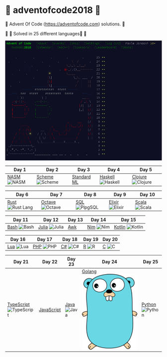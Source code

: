 # :santa: adventofcode2018 :christmas_tree:
:christmas_tree: Advent Of Code (https://adventofcode.com) solutions. :christmas_tree:

:sparkler: :confetti_ball:  Solved in 25 different languages:christmas_tree: :christmas_tree:

![Went Back in Time to save Christmas](advent-of-code-2018-back-in-time.gif)

| Day 1 | Day 2 | Day 3 | Day 4 | Day 5 |
|-------|-------|-------|-------|-------|
| [NASM](http://www.nasm.us/) ![NASM](https://upload.wikimedia.org/wikipedia/commons/4/48/Netwide_Assembler.svg) | [Scheme]() ![Scheme](https://upload.wikimedia.org/wikipedia/commons/3/39/Lambda_lc.svg) | [Standard ML](http://www.mlton.org/) | [Haskell](https://www.haskell.org/) ![Haskell](https://upload.wikimedia.org/wikipedia/commons/1/1c/Haskell-Logo.svg) | [Clojure](https://clojure.org) ![Clojure](https://upload.wikimedia.org/wikipedia/commons/5/5d/Clojure_logo.svg)

| Day 6 | Day 7 | Day 8 | Day 9 | Day 10 |
|-------|-------|-------|-------|--------|
| [Rust](https://www.rust-lang.org/) ![Rust Lang](https://upload.wikimedia.org/wikipedia/commons/d/d5/Rust_programming_language_black_logo.svg)| [Octave](https://www.gnu.org/software/octave/) ![Octave](https://upload.wikimedia.org/wikipedia/commons/6/6a/Gnu-octave-logo.svg) | [SQL](https://www.postgresql.org/docs/current/plpgsql.html) ![PlpgSQL](https://upload.wikimedia.org/wikipedia/commons/2/29/Postgresql_elephant.svg) | [Elixir](https://elixir-lang.org/) ![Elixir](https://upload.wikimedia.org/wikipedia/en/a/a4/Elixir_programming_language_logo.png) | [Scala](https://www.scala-lang.org/) ![Scala](https://upload.wikimedia.org/wikipedia/en/8/85/Scala_logo.png) |

| Day 11 | Day 12 | Day 13 | Day 14 | Day 15 |
|--------|--------|--------|--------|--------|
| [Bash](https://www.gnu.org/software/bash/) ![Bash](https://upload.wikimedia.org/wikipedia/commons/8/82/Gnu-bash-logo.svg) | [Julia](https://julialang.org/) ![Julia](https://upload.wikimedia.org/wikipedia/commons/6/69/Julia_prog_language.svg) | [Awk](https://www.gnu.org/software/gawk/) | [Nim](https://nim-lang.org/) ![Nim](https://upload.wikimedia.org/wikipedia/commons/1/1b/Nim-logo.png) | [Kotlin](https://kotlinlang.org/) ![Kotlin](https://upload.wikimedia.org/wikipedia/commons/7/74/Kotlin-logo.svg) |

| Day 16 | Day 17 | Day 18 | Day 19 | Day 20 |
|--------|--------|--------|--------|--------|
| [Lua](https://www.lua.org/) ![Lua](https://upload.wikimedia.org/wikipedia/commons/6/6a/Lua-logo-nolabel.svg) | [PHP](https://secure.php.net/) ![PHP](https://upload.wikimedia.org/wikipedia/commons/2/27/PHP-logo.svg) | [C#](https://docs.microsoft.com/en-us/dotnet/csharp/language-reference/) ![C#](https://upload.wikimedia.org/wikipedia/commons/0/0d/C_Sharp_wordmark.svg) | [R](https://www.r-project.org/) ![R](https://www.r-project.org/Rlogo.png) | [C](https://en.wikipedia.org/wiki/C_(programming_language)) ![C](https://upload.wikimedia.org/wikipedia/commons/3/35/The_C_Programming_Language_logo.svg) |

| Day 21 | Day 22 | Day 23 | Day 24 | Day 25 |
|--------|--------|--------|--------|--------|
| [TypeScript](https://www.typescriptlang.org/) ![TypeScript](https://upload.wikimedia.org/wikipedia/commons/6/67/TypeScript_Logo.svg) | [JavaScript](https://developer.mozilla.org/en-US/docs/Web/JavaScript) | [Java](http://oracle.com/java/) ![Java](https://upload.wikimedia.org/wikipedia/en/3/30/Java_programming_language_logo.svg) | [Golang](https://golang.org/) ![Gopher](https://raw.githubusercontent.com/golang-samples/gopher-vector/master/gopher.png) | [Python](https://www.python.org/) ![Python](https://upload.wikimedia.org/wikipedia/commons/c/c3/Python-logo-notext.svg)  |
